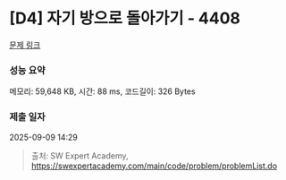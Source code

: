 # [D4] 자기 방으로 돌아가기 - 4408 

[문제 링크](https://swexpertacademy.com/main/code/problem/problemDetail.do?contestProbId=AWNcJ2sapZMDFAV8) 

### 성능 요약

메모리: 59,648 KB, 시간: 88 ms, 코드길이: 326 Bytes

### 제출 일자

2025-09-09 14:29



> 출처: SW Expert Academy, https://swexpertacademy.com/main/code/problem/problemList.do